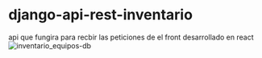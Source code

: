 # django-api-rest-inventario
api que fungira para recbir las peticiones de el front desarrollado en react
![inventario_equipos-db](https://github.com/user-attachments/assets/3ba7f877-fb6f-4375-a403-d60d6735b22e)

